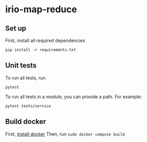 # irio-map-reduce

## Set up
First, install all required dependencies 
```shell
pip install -r requirements.txt
```
## Unit tests
To run all tests, run
```shell
pytest
```
To run all tests in a module, you can provide a path. For example:
```shell
pytest tests/service
```

## Build docker

First, [install docker](https://docs.docker.com/engine/install/ubuntu/)
Then, run `sudo docker compose build`